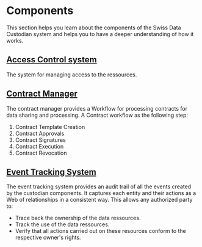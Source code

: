 # Components

This section helps you learn about the components of the Swiss Data Custodian system and helps you to have a deeper understanding of how it works.


## [Access Control system](./acs.md)
The system for managing access to the ressources.


## [Contract Manager](./contract.md)
The contract manager provides a Workflow for processing contracts for data sharing and processing.
A Contract workflow as the following step:
1. Contract Template Creation
2. Contract Approvals
3. Contract Signatures
4. Contract Execution
5. Contract Revocation

## [Event Tracking System](./event.md)
The event tracking system provides an audit trail of all the events created by the custodian components. It captures each entity and their actions as a Web of relationships in a consistent way. This allows any authorized party to:

- Trace back the ownership of the data ressources.
- Track the use of the data ressources.
- Verify that all actions carried out on these resources conform to the respective owner's rights.
